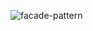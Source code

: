 ![facade-pattern](https://user-images.githubusercontent.com/81713250/143031486-a4824bba-d4ed-47d1-88e7-1bd933c2f55a.png)